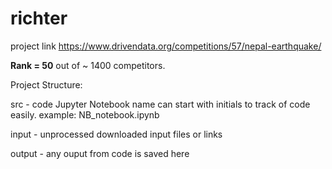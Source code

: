 # richter

project link
https://www.drivendata.org/competitions/57/nepal-earthquake/

<b>Rank = 50</b> out of ~ 1400 competitors.

Project Structure:

src     - code 
          Jupyter Notebook name can start with initials to track of code easily. example: NB_notebook.ipynb   

input   - unprocessed downloaded input files or links

output  - any ouput from code is saved here
